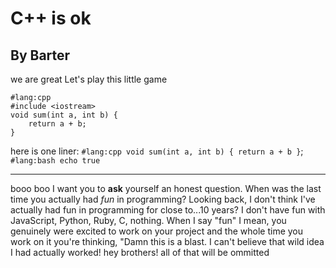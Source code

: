 # C++ is ok
## By Barter
we are great
Let's play this little game
```
#lang:cpp
#include <iostream>  
void sum(int a, int b) {   
    return a + b;
}
```
here is one liner: `#lang:cpp void sum(int a, int b) { return a + b }`;
`#lang:bash echo true`

---
booo boo
I want you to **ask** yourself an honest question. When was the last time you actually had _fun_ in programming? Looking back, I don't think I've actually had fun in programming for close to...10 years? I don't have fun with JavaScript, Python, Ruby, C, nothing. When I say "fun" I mean, you genuinely were excited to work on your project and the whole time you work on it you're thinking, "Damn this is a blast. I can't believe that wild idea I had actually worked!
hey brothers!
all of that will be ommitted